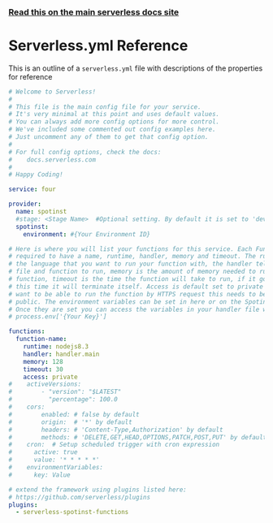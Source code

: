 <!--
title: Serverless Framework - Spotinst Guide - Serverless.yml Reference 
menuText: Serverless.yml
menuOrder: 5
description: Serverless.yml reference
layout: Doc
-->

<!-- DOCS-SITE-LINK:START automatically generated  -->
### [Read this on the main serverless docs site](https://serverless.com/framework/docs/providers/spotinst/guide/serverless.yml/)
<!-- DOCS-SITE-LINK:END -->

# Serverless.yml Reference

This is an outline of a `serverless.yml` file with descriptions of the properties for reference

```yml
# Welcome to Serverless!
#
# This file is the main config file for your service.
# It's very minimal at this point and uses default values.
# You can always add more config options for more control.
# We've included some commented out config examples here.
# Just uncomment any of them to get that config option.
#
# For full config options, check the docs:
#    docs.serverless.com
#
# Happy Coding!

service: four

provider:
  name: spotinst
  #stage: <Stage Name>  #Optional setting. By default it is set to 'dev'
  spotinst:
    environment: #{Your Environment ID}

# Here is where you will list your functions for this service. Each Function is 
# required to have a name, runtime, handler, memory and timeout. The runtime is 
# the language that you want to run your function with, the handler tells which 
# file and function to run, memory is the amount of memory needed to run your 
# function, timeout is the time the function will take to run, if it goes over 
# this time it will terminate itself. Access is default set to private so if you 
# want to be able to run the function by HTTPS request this needs to be set to 
# public. The environment variables can be set in here or on the Spotinst console.
# Once they are set you can access the variables in your handler file with
# process.env['{Your Key}']

functions:
  function-name:
    runtime: nodejs8.3
    handler: handler.main
    memory: 128
    timeout: 30
    access: private
#    activeVersions:
#        - "version": "$LATEST"
#          "percentage": 100.0
#    cors:
#        enabled: # false by default
#        origin:  # '*' by default
#        headers: # 'Content-Type,Authorization' by default
#        methods: # 'DELETE,GET,HEAD,OPTIONS,PATCH,POST,PUT' by default
#    cron:  # Setup scheduled trigger with cron expression
#      active: true
#      value: '* * * * *'
#    environmentVariables:
#      key: Value

# extend the framework using plugins listed here:
# https://github.com/serverless/plugins
plugins:
  - serverless-spotinst-functions
```
